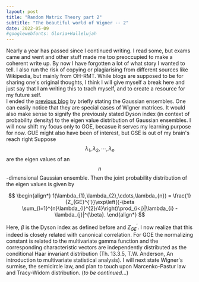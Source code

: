 ```yaml
---
layout: post
title: "Random Matrix Theory part 2"
subtitle: "The beautiful world of Wigner -- 2"
date: 2022-05-09
#googlewebfonts: Gloria+Hallelujah
---
```


<!--<div style="text-align: justify" style="font-size:1.2em">-->
Nearly a year has passed since I continued writing. I read some, but exams came and went and other stuff made me too preoccupied to make a coherent write up. By now I have forgotten a lot of what story I wanted to tell. I also run the risk of copying or plagiarising from different sources like Wikipedia, but mainly from OH-RMT. While blogs are supposed to be for sharing one's original thoughts, I think I will give myself a break here and just say that I am writing this to trach myself, and to create a resource for my future self.<br>
I ended the <a href="/blog/2021/08/29/Wigner-part-one">previous blog</a> by briefly stating the Gaussian ensembles. One can easily notice that they are special cases of Wigner matrices. It would also make sense to signify the previously stated Dyson index (in context of probability density) to the eigen value distribution of Gaussian ensembles. I will now shift my focus only to GOE, becasue it serves my learning purpose for now. GUE might also have been of interest, but GSE is out of my brain's reach right Suppose $$\lambda_{1},\lambda_{2},\cdots,\lambda_{n}$$ are the eigen values of an $$n$$-dimensional Gaussian ensemble. Then the joint probability distribution of the eigen values is given by

$$
\begin{align*}
  f(\lambda_{1},\lambda_{2},\cdots,\lambda_{n}) = \frac{1}{Z_{GE}^{'}}\exp\left({-\beta \sum_{l=1}^{n}\lambda_{l}^{2}/4}\right)\prod_{i<j}|\lambda_{i} - \lambda_{j}|^{\beta}.
\end{align*}
$$

Here, $\beta$ is the Dyson index as defined before and $Z_{GE}^{'}$. I now realize that this indeed is closely related with canonical correlation. For GOE the normalizing constant is related to the multivariate gamma function and the corresponding characteristic vectors are independently distributed as the conditional Haar invariant distribution (Th. 13.3.5, T.W. Anderson, An introduction to multivariate statistical analysis). I will next state Wigner's surmise, the semicircle law, and plan to touch upon Marcenko-Pastur law and Tracy-Widom distribution. (<em>to be continued</em>...)